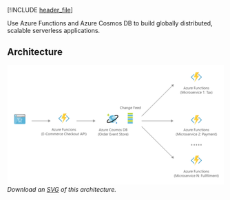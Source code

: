 


[!INCLUDE [header_file](../../../includes/sol-idea-header.yml)]

Use Azure Functions and Azure Cosmos DB to build globally distributed, scalable serverless applications.

## Architecture

![Architecture Diagram](../media/serverless-apps-using-cosmos-db.png)
*Download an [SVG](../media/serverless-apps-using-cosmos-db.svg) of this architecture.*
